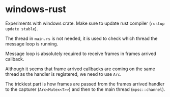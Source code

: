 windows-rust
============

Experiments with windows crate. Make sure to update rust compiler (`rustup update stable`).

The thread in `main.rs` is not needed, it is used to check which thread the message loop is running.

Message loop is absolutely required to receive frames in frames arrived callback.

Although it seems that frame arrived callbacks are coming on the same thread as the handler is registered, we need to use `Arc`.

The trickiest part is how frames are passed from the frames arrived handler to the capturer (`Arc<Mutex<T>>`) and then to the main thread (`mpsc::channel`).
